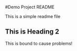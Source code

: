 #Demo Project README

This is a simple readme file

##   This is Heading 2

This is bound to cause problems!
